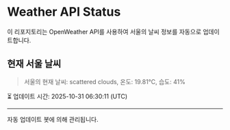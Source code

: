 
# Weather API Status

이 리포지토리는 OpenWeather API를 사용하여 서울의 날씨 정보를 자동으로 업데이트합니다.

## 현재 서울 날씨
> 서울의 현재 날씨: scattered clouds, 온도: 19.81°C, 습도: 41%

⏳ 업데이트 시간: 2025-10-31 06:30:11 (UTC)

---
자동 업데이트 봇에 의해 관리됩니다.
